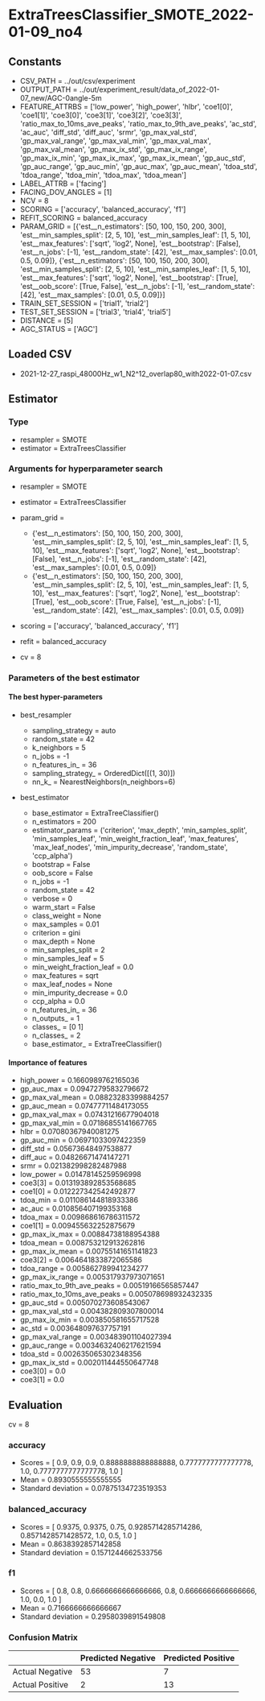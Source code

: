 # ExtraTreesClassifier_SMOTE_2022-01-09_no4
## Constants
- CSV_PATH = ../out/csv/experiment
- OUTPUT_PATH = ../out/experiment_result/data_of_2022-01-07_new/AGC-0angle-5m
- FEATURE_ATTRBS = ['low_power', 'high_power', 'hlbr', 'coe1[0]', 'coe1[1]', 'coe3[0]', 'coe3[1]', 'coe3[2]', 'coe3[3]', 'ratio_max_to_10ms_ave_peaks', 'ratio_max_to_9th_ave_peaks', 'ac_std', 'ac_auc', 'diff_std', 'diff_auc', 'srmr', 'gp_max_val_std', 'gp_max_val_range', 'gp_max_val_min', 'gp_max_val_max', 'gp_max_val_mean', 'gp_max_ix_std', 'gp_max_ix_range', 'gp_max_ix_min', 'gp_max_ix_max', 'gp_max_ix_mean', 'gp_auc_std', 'gp_auc_range', 'gp_auc_min', 'gp_auc_max', 'gp_auc_mean', 'tdoa_std', 'tdoa_range', 'tdoa_min', 'tdoa_max', 'tdoa_mean']
- LABEL_ATTRB = ['facing']
- FACING_DOV_ANGLES = [1]
- NCV = 8
- SCORING = ['accuracy', 'balanced_accuracy', 'f1']
- REFIT_SCORING = balanced_accuracy
- PARAM_GRID = [{'est__n_estimators': [50, 100, 150, 200, 300], 'est__min_samples_split': [2, 5, 10], 'est__min_samples_leaf': [1, 5, 10], 'est__max_features': ['sqrt', 'log2', None], 'est__bootstrap': [False], 'est__n_jobs': [-1], 'est__random_state': [42], 'est__max_samples': [0.01, 0.5, 0.09]}, {'est__n_estimators': [50, 100, 150, 200, 300], 'est__min_samples_split': [2, 5, 10], 'est__min_samples_leaf': [1, 5, 10], 'est__max_features': ['sqrt', 'log2', None], 'est__bootstrap': [True], 'est__oob_score': [True, False], 'est__n_jobs': [-1], 'est__random_state': [42], 'est__max_samples': [0.01, 0.5, 0.09]}]
- TRAIN_SET_SESSION = ['trial1', 'trial2']
- TEST_SET_SESSION = ['trial3', 'trial4', 'trial5']
- DISTANCE = [5]
- AGC_STATUS = ['AGC']

## Loaded CSV
- 2021-12-27_raspi_48000Hz_w1_N2^12_overlap80_with2022-01-07.csv

## Estimator
### Type
- resampler = SMOTE
- estimator = ExtraTreesClassifier

### Arguments for hyperparameter search
- resampler = SMOTE
- estimator = ExtraTreesClassifier
- param_grid = 
	- {'est__n_estimators': [50, 100, 150, 200, 300], 'est__min_samples_split': [2, 5, 10], 'est__min_samples_leaf': [1, 5, 10], 'est__max_features': ['sqrt', 'log2', None], 'est__bootstrap': [False], 'est__n_jobs': [-1], 'est__random_state': [42], 'est__max_samples': [0.01, 0.5, 0.09]}
	- {'est__n_estimators': [50, 100, 150, 200, 300], 'est__min_samples_split': [2, 5, 10], 'est__min_samples_leaf': [1, 5, 10], 'est__max_features': ['sqrt', 'log2', None], 'est__bootstrap': [True], 'est__oob_score': [True, False], 'est__n_jobs': [-1], 'est__random_state': [42], 'est__max_samples': [0.01, 0.5, 0.09]}

- scoring = ['accuracy', 'balanced_accuracy', 'f1']
- refit = balanced_accuracy
- cv = 8

### Parameters of the best estimator
#### The best hyper-parameters
- best_resampler
	- sampling_strategy = auto
	- random_state = 42
	- k_neighbors = 5
	- n_jobs = -1
	- n_features_in_ = 36
	- sampling_strategy_ = OrderedDict([(1, 30)])
	- nn_k_ = NearestNeighbors(n_neighbors=6)

- best_estimator
	- base_estimator = ExtraTreeClassifier()
	- n_estimators = 200
	- estimator_params = ('criterion', 'max_depth', 'min_samples_split', 'min_samples_leaf', 'min_weight_fraction_leaf', 'max_features', 'max_leaf_nodes', 'min_impurity_decrease', 'random_state', 'ccp_alpha')
	- bootstrap = False
	- oob_score = False
	- n_jobs = -1
	- random_state = 42
	- verbose = 0
	- warm_start = False
	- class_weight = None
	- max_samples = 0.01
	- criterion = gini
	- max_depth = None
	- min_samples_split = 2
	- min_samples_leaf = 5
	- min_weight_fraction_leaf = 0.0
	- max_features = sqrt
	- max_leaf_nodes = None
	- min_impurity_decrease = 0.0
	- ccp_alpha = 0.0
	- n_features_in_ = 36
	- n_outputs_ = 1
	- classes_ = [0 1]
	- n_classes_ = 2
	- base_estimator_ = ExtraTreeClassifier()

#### Importance of features
- high_power = 0.1660989762165036
- gp_auc_max = 0.09472795832796672
- gp_max_val_mean = 0.08823283399884257
- gp_auc_mean = 0.07477711484173055
- gp_max_val_max = 0.07431216677904018
- gp_max_val_min = 0.07186855141667765
- hlbr = 0.07080367940081275
- gp_auc_min = 0.06971033097422359
- diff_std = 0.05673648497538877
- diff_auc = 0.04826671474147271
- srmr = 0.021382998282487988
- low_power = 0.01478145259596998
- coe3[3] = 0.013193892853568685
- coe1[0] = 0.012227342542492877
- tdoa_min = 0.011086144818933386
- ac_auc = 0.010856407199353168
- tdoa_max = 0.009868616786311572
- coe1[1] = 0.009455632252875679
- gp_max_ix_max = 0.00884738188954388
- tdoa_mean = 0.008753212913262816
- gp_max_ix_mean = 0.00755141651141823
- coe3[2] = 0.0064641833872065586
- tdoa_range = 0.005862789941234277
- gp_max_ix_range = 0.005317937973071651
- ratio_max_to_9th_ave_peaks = 0.00519166565857447
- ratio_max_to_10ms_ave_peaks = 0.005078698932432335
- gp_auc_std = 0.005070273608543067
- gp_max_val_std = 0.004382809307800014
- gp_max_ix_min = 0.003850581655717528
- ac_std = 0.003648097637757191
- gp_max_val_range = 0.003483901104027394
- gp_auc_range = 0.0034632406217621594
- tdoa_std = 0.002635065302348356
- gp_max_ix_std = 0.002011444550647748
- coe3[0] = 0.0
- coe3[1] = 0.0

## Evaluation
cv = 8
### accuracy
- Scores = [ 0.9, 0.9, 0.9, 0.8888888888888888, 0.7777777777777778, 1.0, 0.7777777777777778, 1.0 ]
- Mean = 0.8930555555555555
- Standard deviation = 0.07875134723519353

### balanced_accuracy
- Scores = [ 0.9375, 0.9375, 0.75, 0.9285714285714286, 0.8571428571428572, 1.0, 0.5, 1.0 ]
- Mean = 0.8638392857142858
- Standard deviation = 0.1571244662533756

### f1
- Scores = [ 0.8, 0.8, 0.6666666666666666, 0.8, 0.6666666666666666, 1.0, 0.0, 1.0 ]
- Mean = 0.7166666666666667
- Standard deviation = 0.2958039891549808

### Confusion Matrix
|  | Predicted Negative | Predicted Positive |
| --- | --- | --- |
| Actual Negative | 53 | 7 |
| Actual Positive | 2 | 13 |

      